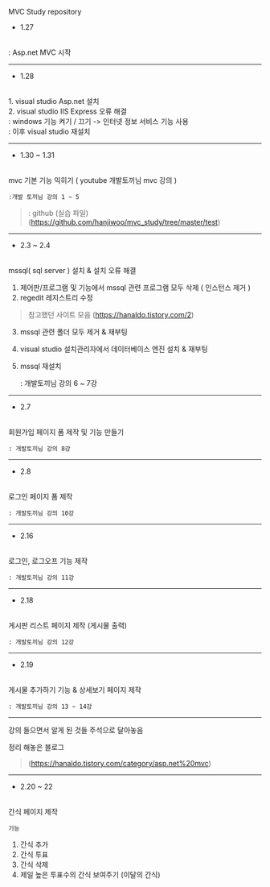 MVC Study repository


- 1.27 
<br/> 
: Asp.net MVC 시작

-------------------------------

- 1.28 
<br/>
1. visual studio Asp.net 설치 <br>
2. visual studio IIS Express 오류 해결 <br>
: windows 기능 켜기 / 끄기 -> 인터넷 정보 서비스 기능 사용 <br>
: 이후 visual studio 재설치

-------------------------------

- 1.30 ~ 1.31
<br/>
mvc 기본 기능 익히기 ( youtube 개발토끼님 mvc 강의 )

    :개발 토끼님 강의 1 ~ 5

> : github (실습 파일)(https://github.com/hanjiwoo/mvc_study/tree/master/test)

--------------------------------

- 2.3 ~ 2.4
<br/>
mssql( sql server ) 설치 & 설치 오류 해결

1. 제어판/프로그램 및 기능에서 mssql 관련 프로그램 모두 삭제 ( 인스턴스 제거 )
2. regedit 레지스트리 수정
> 참고했던 사이트 모음  (https://hanaldo.tistory.com/2)
3. mssql 관련 폴더 모두 제거 & 재부팅
4. visual studio 설치관리자에서 데이터베이스 엔진 설치 & 재부팅
5. mssql 재설치 

    : 개발토끼님 강의 6 ~ 7강

--------------------------------

- 2.7 
<br/>
회원가입 페이지 폼 제작 및 기능 만들기

    : 개발토끼님 강의 8강  

--------------------------

- 2.8
<br/>
로그인 페이지 폼 제작 

    : 개발토끼님 강의 10강

--------------------------

- 2.16
<br/>
로그인, 로그오프 기능 제작 

    : 개발토끼님 강의 11강

------------------------

- 2.18
<br/>
게시판 리스트 페이지 제작 (게시물 출력)
    
    : 개발토끼님 강의 12강

---------------------------

- 2.19
<br/>
게시물 추가하기 기능 & 상세보기 페이지 제작 

    : 개발토끼님 강의 13 ~ 14강

----------------------------
강의 들으면서 알게 된 것들 주석으로 달아놓음

정리 해놓은 블로그
> (https://hanaldo.tistory.com/category/asp.net%20mvc)

--------------------------

- 2.20 ~ 22
<br/>
간식 페이지 제작 

```기능``` 
1. 간식 추가 
2. 간식 투표
3. 간식 삭제
4. 제일 높은 투표수의 간식 보여주기
(이달의 간식)

